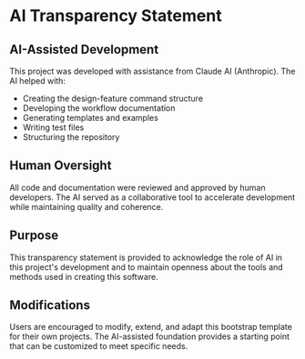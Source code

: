 # AI Transparency Statement

## AI-Assisted Development

This project was developed with assistance from Claude AI (Anthropic). The AI helped with:

- Creating the design-feature command structure
- Developing the workflow documentation
- Generating templates and examples
- Writing test files
- Structuring the repository

## Human Oversight

All code and documentation were reviewed and approved by human developers. The AI served as a collaborative tool to accelerate development while maintaining quality and coherence.

## Purpose

This transparency statement is provided to acknowledge the role of AI in this project's development and to maintain openness about the tools and methods used in creating this software.

## Modifications

Users are encouraged to modify, extend, and adapt this bootstrap template for their own projects. The AI-assisted foundation provides a starting point that can be customized to meet specific needs.